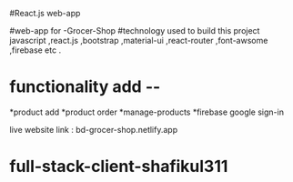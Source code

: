 #React.js web-app

#web-app for -Grocer-Shop
#technology used to build this project javascript ,react.js ,bootstrap ,material-ui ,react-router ,font-awsome ,firebase etc .


# functionality add --
*product add 
*product order
*manage-products
*firebase google sign-in

live website link : bd-grocer-shop.netlify.app
# full-stack-client-shafikul311
